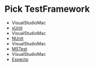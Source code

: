 <!--
GENERATED FILE - DO NOT EDIT
This file was generated by [MarkdownSnippets](https://github.com/SimonCropp/MarkdownSnippets).
Source File: /docs/mdsource/wiz/picktest_Mac_VisualStudioMac.source.md
To change this file edit the source file and then run MarkdownSnippets.
-->

# Pick TestFramework

 * VisualStudioMac
 * [xUnit](result_Mac_VisualStudioMac_xUnit.md)
 * VisualStudioMac
 * [NUnit](result_Mac_VisualStudioMac_NUnit.md)
 * VisualStudioMac
 * [MSTest](result_Mac_VisualStudioMac_MSTest.md)
 * VisualStudioMac
 * [Expecto](result_Mac_VisualStudioMac_Expecto.md)
